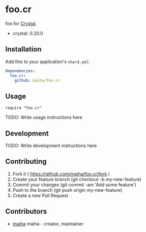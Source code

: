 # foo.cr

foo for [Crystal](http://crystal-lang.org/).

- crystal: 0.20.0

## Installation


Add this to your application's `shard.yml`:

```yaml
dependencies:
  foo.cr:
    github: maiha/foo.cr
```


## Usage


```crystal
require "foo.cr"
```


TODO: Write usage instructions here

## Development

TODO: Write development instructions here

## Contributing

1. Fork it ( https://github.com/maiha/foo.cr/fork )
2. Create your feature branch (git checkout -b my-new-feature)
3. Commit your changes (git commit -am 'Add some feature')
4. Push to the branch (git push origin my-new-feature)
5. Create a new Pull Request

## Contributors

- [maiha](https://github.com/maiha) maiha - creator, maintainer
